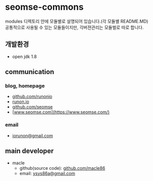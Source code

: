 # seomse-commons
modules 디렉토리 안에 모듈별로 설명되어 있습니다.(각 모듈별 README.MD)
<br>
공통적으로 사용될 수 있는 모듈들이지만, 각버젼관리는 모듈벌로 따로 합니다.

## 개발환경
- open jdk 1.8

## communication
### blog, homepage
- [github.com/runonio](https://github.com/runonio)
- [runon.io](https://runon.io)
- [github.com/seomse](https://github.com/seomse)
- [www.seomse.com](https://www.seomse.com/)


### email
- iorunon@gmail.com

## main developer
- macle
  - github(source code): [github.com/macle86](https://github.com/macle86)
  - email: ysys86a@gmail.com
